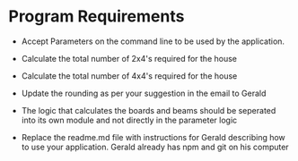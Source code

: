 # Program Requirements
  
  * Accept Parameters on the command line to be used by the      application.

  * Calculate the total number of 2x4's required for the house

  * Calculate the total number of 4x4's required for the house

  * Update the rounding as per your suggestion in the email to Gerald

  * The logic that calculates the boards and beams should be seperated into its own module and not directly in the parameter logic

  * Replace the readme.md file with instructions for Gerald describing how to use your application. Gerald already has npm and git on his computer